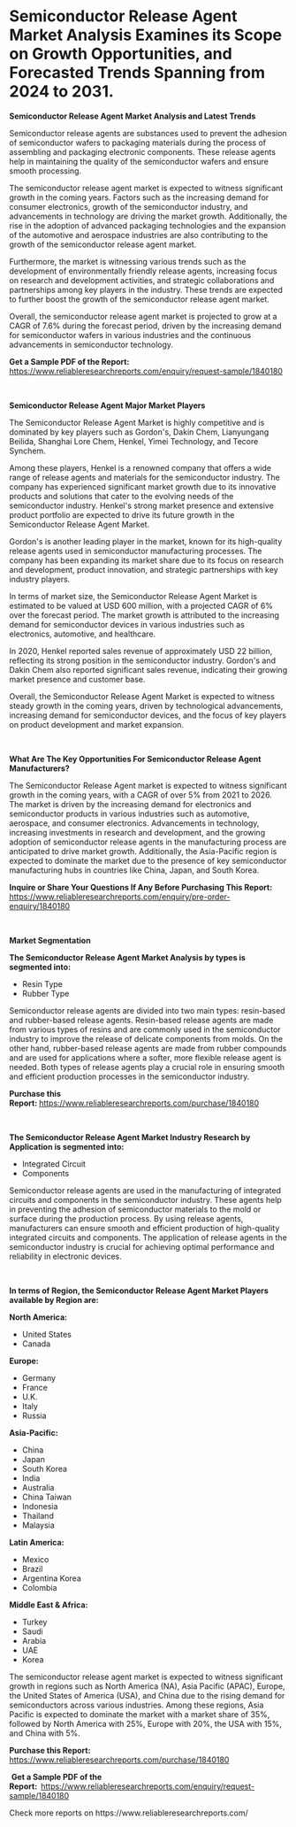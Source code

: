 <p><h1>Semiconductor Release Agent Market Analysis Examines its Scope on Growth Opportunities, and Forecasted Trends Spanning from 2024 to 2031.</h1></p><p><strong>Semiconductor Release Agent Market Analysis and Latest Trends</strong></p>
<p><p>Semiconductor release agents are substances used to prevent the adhesion of semiconductor wafers to packaging materials during the process of assembling and packaging electronic components. These release agents help in maintaining the quality of the semiconductor wafers and ensure smooth processing.</p><p>The semiconductor release agent market is expected to witness significant growth in the coming years. Factors such as the increasing demand for consumer electronics, growth of the semiconductor industry, and advancements in technology are driving the market growth. Additionally, the rise in the adoption of advanced packaging technologies and the expansion of the automotive and aerospace industries are also contributing to the growth of the semiconductor release agent market.</p><p>Furthermore, the market is witnessing various trends such as the development of environmentally friendly release agents, increasing focus on research and development activities, and strategic collaborations and partnerships among key players in the industry. These trends are expected to further boost the growth of the semiconductor release agent market.</p><p>Overall, the semiconductor release agent market is projected to grow at a CAGR of 7.6% during the forecast period, driven by the increasing demand for semiconductor wafers in various industries and the continuous advancements in semiconductor technology.</p></p>
<p><strong>Get a Sample PDF of the Report:&nbsp;</strong> <a href="https://www.reliableresearchreports.com/enquiry/request-sample/1840180">https://www.reliableresearchreports.com/enquiry/request-sample/1840180</a></p>
<p>&nbsp;</p>
<p><strong>Semiconductor Release Agent Major Market Players</strong></p>
<p><p>The Semiconductor Release Agent Market is highly competitive and is dominated by key players such as Gordon's, Dakin Chem, Lianyungang Beilida, Shanghai Lore Chem, Henkel, Yimei Technology, and Tecore Synchem. </p><p>Among these players, Henkel is a renowned company that offers a wide range of release agents and materials for the semiconductor industry. The company has experienced significant market growth due to its innovative products and solutions that cater to the evolving needs of the semiconductor industry. Henkel's strong market presence and extensive product portfolio are expected to drive its future growth in the Semiconductor Release Agent Market.</p><p>Gordon's is another leading player in the market, known for its high-quality release agents used in semiconductor manufacturing processes. The company has been expanding its market share due to its focus on research and development, product innovation, and strategic partnerships with key industry players.</p><p>In terms of market size, the Semiconductor Release Agent Market is estimated to be valued at USD 600 million, with a projected CAGR of 6% over the forecast period. The market growth is attributed to the increasing demand for semiconductor devices in various industries such as electronics, automotive, and healthcare.</p><p>In 2020, Henkel reported sales revenue of approximately USD 22 billion, reflecting its strong position in the semiconductor industry. Gordon's and Dakin Chem also reported significant sales revenue, indicating their growing market presence and customer base.</p><p>Overall, the Semiconductor Release Agent Market is expected to witness steady growth in the coming years, driven by technological advancements, increasing demand for semiconductor devices, and the focus of key players on product development and market expansion.</p></p>
<p>&nbsp;</p>
<p><strong>What Are The Key Opportunities For Semiconductor Release Agent Manufacturers?</strong></p>
<p><p>The Semiconductor Release Agent market is expected to witness significant growth in the coming years, with a CAGR of over 5% from 2021 to 2026. The market is driven by the increasing demand for electronics and semiconductor products in various industries such as automotive, aerospace, and consumer electronics. Advancements in technology, increasing investments in research and development, and the growing adoption of semiconductor release agents in the manufacturing process are anticipated to drive market growth. Additionally, the Asia-Pacific region is expected to dominate the market due to the presence of key semiconductor manufacturing hubs in countries like China, Japan, and South Korea.</p></p>
<p><strong>Inquire or Share Your Questions If Any Before Purchasing This Report:</strong> <a href="https://www.reliableresearchreports.com/enquiry/pre-order-enquiry/1840180">https://www.reliableresearchreports.com/enquiry/pre-order-enquiry/1840180</a></p>
<p>&nbsp;</p>
<p><strong>Market Segmentation</strong></p>
<p><strong>The Semiconductor Release Agent Market Analysis by types is segmented into:</strong></p>
<p><ul><li>Resin Type</li><li>Rubber Type</li></ul></p>
<p><p>Semiconductor release agents are divided into two main types: resin-based and rubber-based release agents. Resin-based release agents are made from various types of resins and are commonly used in the semiconductor industry to improve the release of delicate components from molds. On the other hand, rubber-based release agents are made from rubber compounds and are used for applications where a softer, more flexible release agent is needed. Both types of release agents play a crucial role in ensuring smooth and efficient production processes in the semiconductor industry.</p></p>
<p><strong>Purchase this Report:&nbsp;</strong><a href="https://www.reliableresearchreports.com/purchase/1840180">https://www.reliableresearchreports.com/purchase/1840180</a></p>
<p>&nbsp;</p>
<p><strong>The Semiconductor Release Agent Market Industry Research by Application is segmented into:</strong></p>
<p><ul><li>Integrated Circuit</li><li>Components</li></ul></p>
<p><p>Semiconductor release agents are used in the manufacturing of integrated circuits and components in the semiconductor industry. These agents help in preventing the adhesion of semiconductor materials to the mold or surface during the production process. By using release agents, manufacturers can ensure smooth and efficient production of high-quality integrated circuits and components. The application of release agents in the semiconductor industry is crucial for achieving optimal performance and reliability in electronic devices.</p></p>
<p>&nbsp;</p>
<p><strong>In terms of Region, the Semiconductor Release Agent Market Players available by Region are:</strong></p>
<p>
    <p> <strong> North America: </strong>
        <ul>
            <li>United States</li>
            <li>Canada</li>
        </ul>
        </p> 
    <p> <strong> Europe: </strong>
        <ul>
            <li>Germany</li>
            <li>France</li>
            <li>U.K.</li>
            <li>Italy</li>
            <li>Russia</li>
        </ul>
        </p> 
    <p> <strong> Asia-Pacific: </strong>
        <ul>
            <li>China</li>
            <li>Japan</li>
            <li>South Korea</li>
            <li>India</li>
            <li>Australia</li>
            <li>China Taiwan</li>
            <li>Indonesia</li>
            <li>Thailand</li>
            <li>Malaysia</li>
        </ul>
        </p> 
    <p> <strong> Latin America: </strong>
        <ul>
            <li>Mexico</li>
            <li>Brazil</li>
            <li>Argentina Korea</li>
            <li>Colombia</li>
        </ul>
        </p> 
    <p> <strong> Middle East & Africa: </strong>
        <ul>
            <li>Turkey</li>
            <li>Saudi</li>
            <li>Arabia</li>
            <li>UAE</li>
            <li>Korea</li>
        </ul>
    </p>
    </p>
<p><p>The semiconductor release agent market is expected to witness significant growth in regions such as North America (NA), Asia Pacific (APAC), Europe, the United States of America (USA), and China due to the rising demand for semiconductors across various industries. Among these regions, Asia Pacific is expected to dominate the market with a market share of 35%, followed by North America with 25%, Europe with 20%, the USA with 15%, and China with 5%.</p></p>
<p><strong>Purchase this Report: </strong><a href="https://www.reliableresearchreports.com/purchase/1840180">https://www.reliableresearchreports.com/purchase/1840180</a></p>
<p>&nbsp;<strong>Get a Sample PDF of the Report:&nbsp;&nbsp;</strong><a href="https://www.reliableresearchreports.com/enquiry/request-sample/1840180">https://www.reliableresearchreports.com/enquiry/request-sample/1840180</a></p>
<p><strong></strong></p>
<p>Check more reports on https://www.reliableresearchreports.com/</p>